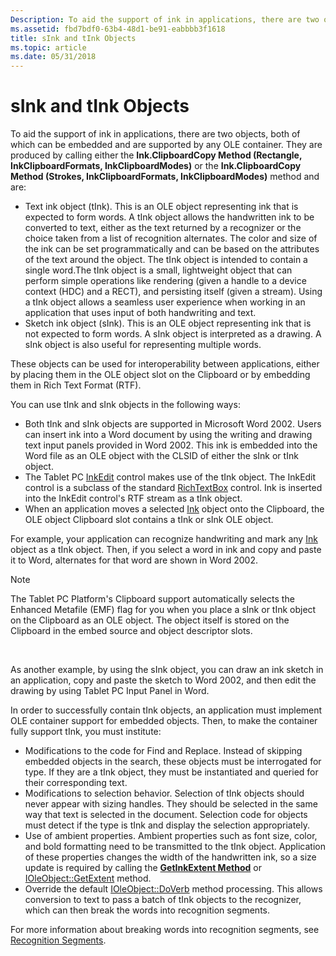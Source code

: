 ```yaml
---
Description: To aid the support of ink in applications, there are two objects, both of which can be embedded and are supported by any OLE container.
ms.assetid: fbd7bdf0-63b4-48d1-be91-eabbbb3f1618
title: sInk and tInk Objects
ms.topic: article
ms.date: 05/31/2018
---
```


# sInk and tInk Objects

To aid the support of ink in applications, there are two objects, both of which can be embedded and are supported by any OLE container. They are produced by calling either the **Ink.ClipboardCopy Method (Rectangle, InkClipboardFormats, InkClipboardModes)** or the **Ink.ClipboardCopy Method (Strokes, InkClipboardFormats, InkClipboardModes)** method and are:

-   Text ink object (tInk). This is an OLE object representing ink that is expected to form words. A tInk object allows the handwritten ink to be converted to text, either as the text returned by a recognizer or the choice taken from a list of recognition alternates. The color and size of the ink can be set programmatically and can be based on the attributes of the text around the object. The tInk object is intended to contain a single word.The tInk object is a small, lightweight object that can perform simple operations like rendering (given a handle to a device context (HDC) and a RECT), and persisting itself (given a stream). Using a tInk object allows a seamless user experience when working in an application that uses input of both handwriting and text.
-   Sketch ink object (sInk). This is an OLE object representing ink that is not expected to form words. A sInk object is interpreted as a drawing. A sInk object is also useful for representing multiple words.

These objects can be used for interoperability between applications, either by placing them in the OLE object slot on the Clipboard or by embedding them in Rich Text Format (RTF).

You can use tInk and sInk objects in the following ways:

-   Both tInk and sInk objects are supported in Microsoft Word 2002. Users can insert ink into a Word document by using the writing and drawing text input panels provided in Word 2002. This ink is embedded into the Word file as an OLE object with the CLSID of either the sInk or tInk object.
-   The Tablet PC [InkEdit](/previous-versions/ms552265(v=vs.100)) control makes use of the tInk object. The InkEdit control is a subclass of the standard [RichTextBox](/dotnet/api/system.windows.forms.richtextbox?view=netcore-3.1) control. Ink is inserted into the InkEdit control's RTF stream as a tInk object.
-   When an application moves a selected [Ink](/previous-versions/aa515768(v=msdn.10)) object onto the Clipboard, the OLE object Clipboard slot contains a tInk or sInk OLE object.

For example, your application can recognize handwriting and mark any [Ink](/previous-versions/aa515768(v=msdn.10)) object as a tInk object. Then, if you select a word in ink and copy and paste it to Word, alternates for that word are shown in Word 2002.

> [!Note]  
> The Tablet PC Platform's Clipboard support automatically selects the Enhanced Metafile (EMF) flag for you when you place a sInk or tInk object on the Clipboard as an OLE object. The object itself is stored on the Clipboard in the embed source and object descriptor slots.

 

As another example, by using the sInk object, you can draw an ink sketch in an application, copy and paste the sketch to Word 2002, and then edit the drawing by using Tablet PC Input Panel in Word.

In order to successfully contain tInk objects, an application must implement OLE container support for embedded objects. Then, to make the container fully support tInk, you must institute:

-   Modifications to the code for Find and Replace. Instead of skipping embedded objects in the search, these objects must be interrogated for type. If they are a tInk object, they must be instantiated and queried for their corresponding text.
-   Modifications to selection behavior. Selection of tInk objects should never appear with sizing handles. They should be selected in the same way that text is selected in the document. Selection code for objects must detect if the type is tInk and display the selection appropriately.
-   Use of ambient properties. Ambient properties such as font size, color, and bold formatting need to be transmitted to the tInk object. Application of these properties changes the width of the handwritten ink, so a size update is required by calling the [**GetInkExtent Method**](/windows/desktop/api/msinkaut/nf-msinkaut-iinklineinfo-getinkextent) or [IOleObject::GetExtent](/windows/win32/api/oleidl/nf-oleidl-ioleobject-getextent) method.
-   Override the default [IOleObject::DoVerb](/windows/win32/api/oleidl/nf-oleidl-ioleobject-doverb) method processing. This allows conversion to text to pass a batch of tInk objects to the recognizer, which can then break the words into recognition segments.

For more information about breaking words into recognition segments, see [Recognition Segments](recognition-segments.md).

 

 